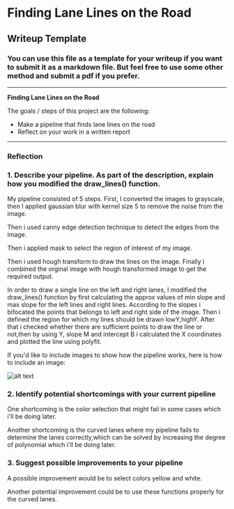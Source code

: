 # **Finding Lane Lines on the Road** 

## Writeup Template

### You can use this file as a template for your writeup if you want to submit it as a markdown file. But feel free to use some other method and submit a pdf if you prefer.

---

**Finding Lane Lines on the Road**

The goals / steps of this project are the following:
* Make a pipeline that finds lane lines on the road
* Reflect on your work in a written report


[//]: # (Image References)

[image1]: ./examples/grayscale.jpg "Grayscale"

---

### Reflection

### 1. Describe your pipeline. As part of the description, explain how you modified the draw_lines() function.

My pipeline consisted of 5 steps. First, I converted the images to grayscale, then I applied gaussian blur with kernel size 5 to remove the noise from the image.

Then i used canny edge detection technique to detect the edges from the image.

Then i applied mask to select the region of interest of my image.

Then i used hough transform to draw the lines on the image.
Finally i combined the orginal image with hough transformed image to get the required output.

In order to draw a single line on the left and right lanes, I modified the draw_lines() function by first calculating the approx values of min slope and max slope for the left lines and right lines.
According to the slopes i bifocated the points that belongs to left and right side of the image. Then i defined the region for which my lines should be drawn lowY,highY.
After that i checked whether there are sufficient points to draw the line or not,then by using Y, slope M and intercept B i calculated the X coordinates and plotted the line using polyfit.

If you'd like to include images to show how the pipeline works, here is how to include an image: 

![alt text][image1]


### 2. Identify potential shortcomings with your current pipeline


One shortcoming is the color selection that might fail in some cases which i'll be doing later.

Another shortcoming is the curved lanes where my pipeline fails to determine the lanes correctly,which can be solved by increasing the degree of polynomial which i'll be doing later.


### 3. Suggest possible improvements to your pipeline

A possible improvement would be to select colors yellow and white.

Another potential improvement could be to use these functions properly for the curved lanes.
